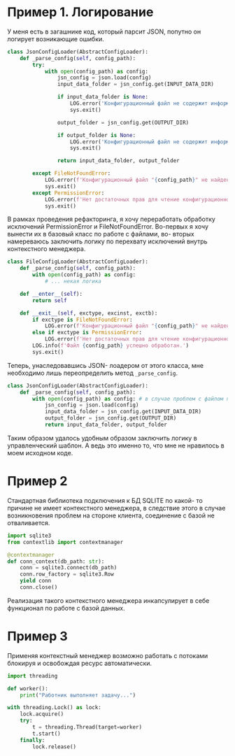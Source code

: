 # Пример 1. Логирование

У меня есть в загашнике код, который парсит JSON, попутно он логирует возникающие ошибки.

``` python
class JsonConfigLoader(AbstractConfigLoader):
    def _parse_config(self, config_path):
        try:
            with open(config_path) as config:
                jsn_config = json.load(config)
                input_data_folder = jsn_config.get(INPUT_DATA_DIR)

                if input_data_folder is None:
                    LOG.error('Конфигурационный файл не содержит информации о входной директории.')
                    sys.exit()

                output_folder = jsn_config.get(OUTPUT_DIR)

                if output_folder is None:
                    LOG.error('Конфигурационный файл не содержит информации о выходной директории.')
                    sys.exit()

                return input_data_folder, output_folder

        except FileNotFoundError:
            LOG.error(f'Конфигурационный файл "{config_path}" не найден.')
            sys.exit()
        except PermissionError:
            LOG.error(f'Нет достаточных прав для чтение конфигурационного файла "{config_path}".')
            sys.exit()
```

В рамках проведения рефакторинга, я хочу переработать обработку исключений PermissionError и FileNotFoundError. Во-первых я хочу вынести их в базовый класс по работе с файлами, во- вторых намереваюсь заключить логику по перехвату исключений внутрь контекстного менеджера.

``` python
class FileConfigLoader(AbstractConfigLoader):
    def _parse_config(self, config_path):
        with open(config_path) as config:
            # ... некая логика

    def __enter__(self):
        return self

    def __exit__(self, exctype, excinst, exctb):
        if exctype is FileNotFoundError:
            LOG.error(f'Конфигурационный файл "{config_path}" не найден.')
        else if exctype is PermissionError:
            LOG.error(f'Нет достаточных прав для чтение конфигурационного файла "{config_path}".')
        LOG.info(f'Файл {config_path} успешно обработан.')
        sys.exit()
```

Теперь, унаследовавшись JSON- лоадером от этого класса, мне необходимо лишь переопределить метод `_parse_config`.

``` python
class JsonConfigLoader(AbstractConfigLoader):
    def _parse_config(self, config_path):
        with open(config_path) as config: # в случае проблем с файлом по пути config_path, ожидаемое исключение вылетит само
            jsn_config = json.load(config)
            input_data_folder = jsn_config.get(INPUT_DATA_DIR)
            output_folder = jsn_config.get(OUTPUT_DIR)
            return input_data_folder, output_folder
```

Таким образом удалось удобным образом заключить логику в управленческий шаблон. А ведь это именно то, что мне не нравилось в моем исходном коде.

# Пример 2

Стандартная библиотека подключения к БД SQLITE по какой- то причине не имеет контекстного менеджера, в следствие этого в случае возникновения проблем на стороне клиента, соединение с базой не отваливается.

``` python
import sqlite3
from contextlib import contextmanager

@contextmanager
def conn_context(db_path: str):
    conn = sqlite3.connect(db_path)
    conn.row_factory = sqlite3.Row
    yield conn
    conn.close()
```

Реализация такого контекстного менеджера инкапсулирует в себе функционал по работе с базой данных.

# Пример 3

Применяя контекстный менеджер возможно работать с потоками блокируя и освобождая ресурс автоматически.

``` python
import threading

def worker():
    print("Работник выполняет задачу...")

with threading.Lock() as lock:
    lock.acquire()
    try:
        t = threading.Thread(target=worker)
        t.start()
    finally:
        lock.release()
```

